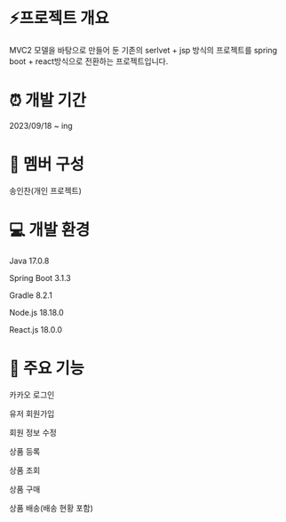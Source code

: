 # :zap:프로젝트 개요


MVC2 모델을 바탕으로 만들어 둔 기존의 serlvet + jsp 방식의 프로젝트를 spring boot + react방식으로 전환하는 프로젝트입니다.

# :alarm_clock: 개발 기간


2023/09/18 ~ ing

# :full_moon_with_face: 멤버 구성


송인찬(개인 프로젝트)

# :computer: 개발 환경


Java 17.0.8

Spring Boot 3.1.3

Gradle 8.2.1

Node.js 18.18.0

React.js 18.0.0

# :bell: 주요 기능


카카오 로그인

유저 회원가입

회원 정보 수정

상품 등록

상품 조회

상품 구매

상품 배송(배송 현황 포함)
